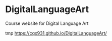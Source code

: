 # DigitalLanguageArt
Course website for Digital Language Art

tmp
https://cqx931.github.io/DigitalLanguageArt/
